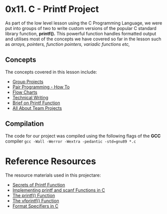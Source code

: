 # 0x11. C - Printf Project
As part of the low level lesson using the C Programming Language, we were put into groups of two to write custom versions of the popular C standard library function, **printf().** This powerful function handles formatted output and utilises most of the concepts we have covered so far in the lesson such as *arrays, pointers, function pointers, variadic functions etc,* 

## Concepts
The concepts covered in this lesson include:
- [Group Projects](https://intranet.alxswe.com/concepts/111)
- [Pair Programming - How To](https://intranet.alxswe.com/concepts/121)
- [Flow Charts](https://intranet.alxswe.com/concepts/130)
- [Technical Writing](https://intranet.alxswe.com/concepts/225)
- [Brief on Printf Function](https://intranet.alxswe.com/concepts/100034)
- [All About Team Projects](https://intranet.alxswe.com/concepts/100037)

## Compilation
The code for our project was compiled using the following flags of the **GCC** compiler
` gcc -Wall -Werror -Wextra -pedantic -std=gnu89 *.c `

# Reference Resources
The resource materials used in this projectare:
- [Secrets of Printf Function](https://intranet.alxswe.com/rltoken/7Vw7aUWgwC7JYUrqI4bh4Q)
- [Implementing printf and scanf Functions in C](https://iq.opengenus.org/how-printf-and-scanf-function-works-in-c-internally/)
- [The printf() Function](https://sourceware.org/git/?p=glibc.git;a=blob;f=stdio-common/printf.c;h=4c8f3a2a0c38ab27a2eed4d2ff3b804980aa8f9f;hb=3321010338384ecdc6633a8b032bb0ed6aa9b19a)
- [The vfprintf() Function](https://sourceware.org/git/?p=glibc.git;a=blob;f=stdio-common/vfprintf.c;h=fc370e8cbc4e9652a2ed377b1c6f2324f15b1bf9;hb=3321010338384ecdc6633a8b032bb0ed6aa9b19a)
- [Format Specifiers in C](https://www.geeksforgeeks.org/format-specifiers-in-c/)

